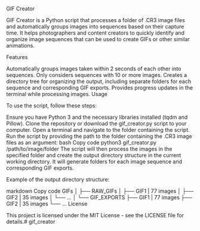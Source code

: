 GIF Creator

GIF Creator is a Python script that processes a folder of .CR3 image files and automatically groups images into sequences based on 
their capture time. It helps photographers and content creators to quickly identify and organize image sequences that can be used 
to create GIFs or other similar animations.

Features

Automatically groups images taken within 2 seconds of each other into sequences.
Only considers sequences with 10 or more images.
Creates a directory tree for organizing the output, including separate folders for each sequence and corresponding GIF exports.
Provides progress updates in the terminal while processing images.
Usage

To use the script, follow these steps:

Ensure you have Python 3 and the necessary libraries installed (tqdm and Pillow).
Clone the repository or download the gif_creator.py script to your computer.
Open a terminal and navigate to the folder containing the script.
Run the script by providing the path to the folder containing the .CR3 image files as an argument:
bash
Copy code
python3 gif_creator.py /path/to/image/folder
The script will then process the images in the specified folder and create the output directory structure in the current working 
directory. It will generate folders for each image sequence and corresponding GIF exports.

Example of the output directory structure:

markdown
Copy code
GIFs
│
├── RAW_GIFs
│   ├── GIF1 | 77 images
│   ├── GIF2 | 35 images
│   └── ...
│
└── GIF_EXPORTS
    ├── GIF1 | 77 images
    ├── GIF2 | 35 images
    └── ...
License

This project is licensed under the MIT License - see the LICENSE file for details.# 
gif_creator

